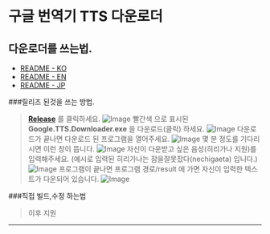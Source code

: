 구글 번역기 TTS 다운로더
==============================

다운로더를 쓰는법.
-------------------------
- [README - KO](https://github.com/moole100/Google-traslate-tts-downloader/blob/main/README.md)
- [README - EN](https://github.com/moole100/Google-traslate-tts-downloader/blob/main/README%20-%20EN.md)
- [README - JP](https://github.com/moole100/Google-traslate-tts-downloader/blob/main/README%20-%20JP.md)

###릴리즈 된것을 쓰는 방법.
>**[Release](https://github.com/moole100/Google-traslate-tts-downloader/releases)** 를 클릭하세요.
![Image](https://media.discordapp.net/attachments/699182482985058314/780007696069296158/unknown.png?width=1239&height=697)
>빨간색 으로 표시된 **Google.TTS.Downloader.exe** 을 다운로드(클릭) 하세요.
![Image](https://cdn.discordapp.com/attachments/699182482985058314/780008182708961300/unknown.png)
>다운로드가 끝나면 다운로드 된 프로그램을 열어주세요.
![Image](https://cdn.discordapp.com/attachments/699182482985058314/780008696934957066/unknown.png)
>몇 분 정도를 기다리시면 이런 창이 뜹니다.
![Image](https://cdn.discordapp.com/attachments/699182482985058314/780008948563443742/unknown.png)
>자신이 다운받고 싶은 음성(히리가나 지원)를 입력해주세요. (예시로 입력된 히리가나는 잠을잘못잤다(nechigaeta) 입니다.)
![Image](https://cdn.discordapp.com/attachments/699182482985058314/780011009728315412/unknown.png)
>프로그램이 끝나면 프로그램 경로/result 에 가면 자신이 입력한 텍스트가 다운되어 있습니다.
![Image](https://media.discordapp.net/attachments/699182482985058314/780023983247982612/unknown.png?width=786&height=698)

###직접 빌드,수정 하는법
> 이후 지원
--------------------------------------------------------------------------------------------------------------------------------------------------------------------------------------------------------------------
